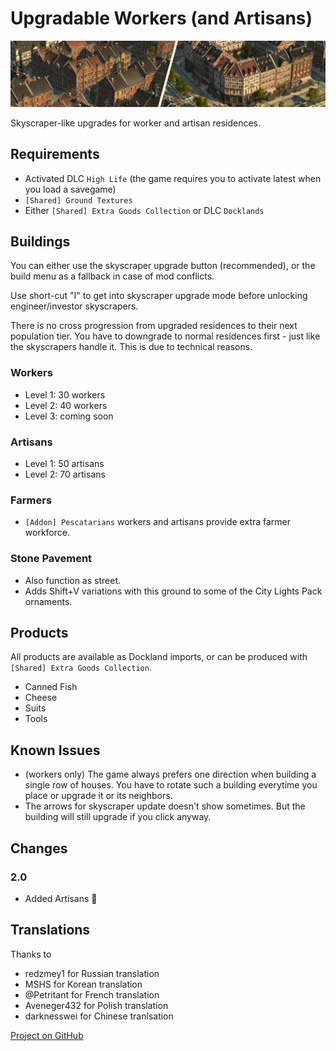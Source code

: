 # Upgradable Workers (and Artisans)

![](./banner.png)

Skyscraper-like upgrades for worker and artisan residences.

## Requirements

- Activated DLC `High Life` (the game requires you to activate latest when you load a savegame)
- `[Shared] Ground Textures`
- Either `[Shared] Extra Goods Collection` or DLC `Docklands`

## Buildings

You can either use the skyscraper upgrade button (recommended), or the build menu as a fallback in case of mod conflicts.

Use short-cut "I" to get into skyscraper upgrade mode before unlocking engineer/investor skyscrapers.

There is no cross progression from upgraded residences to their next population tier.
You have to downgrade to normal residences first - just like the skyscrapers handle it. This is due to technical reasons.

### Workers

- Level 1: 30 workers
- Level 2: 40 workers
- Level 3: coming soon

### Artisans

- Level 1: 50 artisans
- Level 2: 70 artisans

### Farmers

- `[Addon] Pescatarians` workers and artisans provide extra farmer workforce.

### Stone Pavement

- Also function as street.
- Adds Shift+V variations with this ground to some of the City Lights Pack ornaments.

## Products

All products are available as Dockland imports, or can be produced with `[Shared] Extra Goods Collection`.

- Canned Fish
- Cheese
- Suits
- Tools

## Known Issues

- (workers only) The game always prefers one direction when building a single row of houses. You have to rotate such a building everytime you place or upgrade it or its neighbors.
- The arrows for skyscraper update doesn't show sometimes. But the building will still upgrade if you click anyway.

## Changes

### 2.0

- Added Artisans 🥳

## Translations

Thanks to
- redzmey1 for Russian translation
- MSHS for Korean translation
- @Petritant for French translation
- Aveneger432 for Polish translation
- darknesswei for Chinese tranlsation

[Project on GitHub](https://github.com/jakobharder/anno-1800-jakobs-mods)
